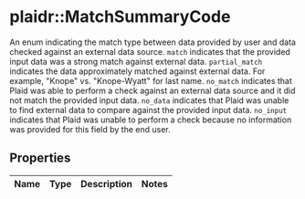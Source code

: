 # plaidr::MatchSummaryCode

An enum indicating the match type between data provided by user and data checked against an external data source.   `match` indicates that the provided input data was a strong match against external data.  `partial_match` indicates the data approximately matched against external data. For example, \"Knope\" vs. \"Knope-Wyatt\" for last name.  `no_match` indicates that Plaid was able to perform a check against an external data source and it did not match the provided input data.  `no_data` indicates that Plaid was unable to find external data to compare against the provided input data.  `no_input` indicates that Plaid was unable to perform a check because no information was provided for this field by the end user.

## Properties
Name | Type | Description | Notes
------------ | ------------- | ------------- | -------------


